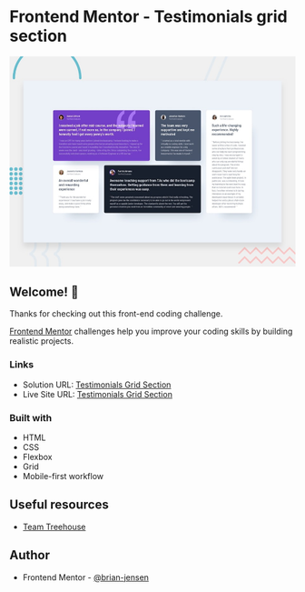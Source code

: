 # Frontend Mentor - Testimonials grid section

![Design preview for the Testimonials grid section coding challenge](./design/desktop-preview.jpg)

## Welcome! 👋

Thanks for checking out this front-end coding challenge.

[Frontend Mentor](https://www.frontendmentor.io) challenges help you improve your coding skills by building realistic projects.

### Links

- Solution URL: [Testimonials Grid Section](https://github.com/brian-jensen/testimonials-grid-section)
- Live Site URL: [Testimonials Grid Section](https://brian-jensen.github.io/testimonials-grid-section/)

### Built with

- HTML
- CSS
- Flexbox
- Grid
- Mobile-first workflow

## Useful resources

- [Team Treehouse](https://teamtreehouse.com/)

## Author

- Frontend Mentor - [@brian-jensen](https://www.frontendmentor.io/profile/brian-jensen)